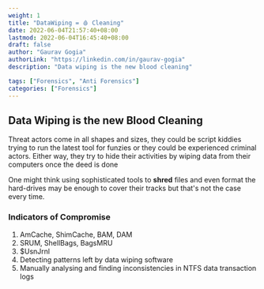 ```yaml
---
weight: 1
title: "DataWiping = 🩸 Cleaning"
date: 2022-06-04T21:57:40+08:00
lastmod: 2022-06-04T16:45:40+08:00
draft: false
author: "Gaurav Gogia"
authorLink: "https://linkedin.com/in/gaurav-gogia"
description: "Data wiping is the new blood cleaning"

tags: ["Forensics", "Anti Forensics"]
categories: ["Forensics"]
---
```

## Data Wiping is the new Blood Cleaning

Threat actors come in all shapes and sizes, they could be script kiddies trying to run the latest tool for funzies or they could be experienced criminal actors. Either way, they try to hide their activities by wiping data from their computers once the deed is done

One might think using sophisticated tools to **shred** files and even format the hard-drives may be enough to cover their tracks but that's not the case every time.

### Indicators of Compromise
1. AmCache, ShimCache, BAM, DAM
2. SRUM, ShellBags, BagsMRU
3. $UsnJrnl
4. Detecting patterns left by data wiping software
5. Manually analysing and finding inconsistencies in NTFS data transaction logs